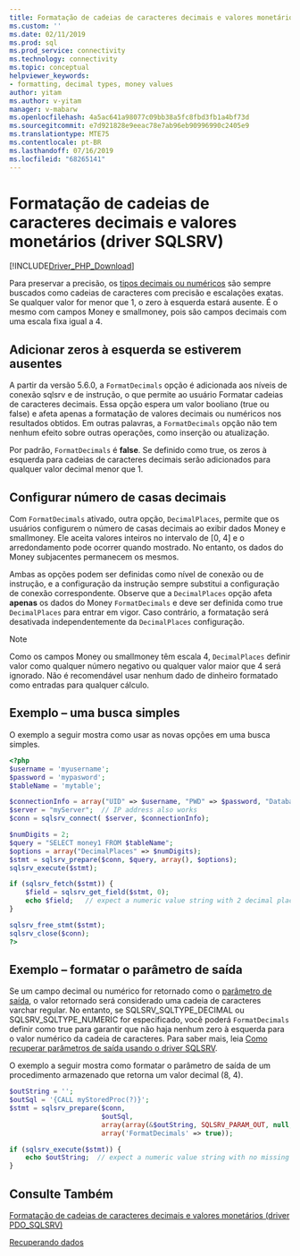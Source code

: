 ```yaml
---
title: Formatação de cadeias de caracteres decimais e valores monetários (driver SQLSRV) | Microsoft Docs
ms.custom: ''
ms.date: 02/11/2019
ms.prod: sql
ms.prod_service: connectivity
ms.technology: connectivity
ms.topic: conceptual
helpviewer_keywords:
- formatting, decimal types, money values
author: yitam
ms.author: v-yitam
manager: v-mabarw
ms.openlocfilehash: 4a5ac641a98077c09bb38a5fc8fbd3fb1a4bf73d
ms.sourcegitcommit: e7d921828e9eeac78e7ab96eb90996990c2405e9
ms.translationtype: MTE75
ms.contentlocale: pt-BR
ms.lasthandoff: 07/16/2019
ms.locfileid: "68265141"
---
```

# <a name="formatting-decimal-strings-and-money-values-sqlsrv-driver"></a>Formatação de cadeias de caracteres decimais e valores monetários (driver SQLSRV)
[!INCLUDE[Driver_PHP_Download](../../includes/driver_php_download.md)]

Para preservar a precisão, os [tipos decimais ou numéricos](https://docs.microsoft.com/sql/t-sql/data-types/decimal-and-numeric-transact-sql) são sempre buscados como cadeias de caracteres com precisão e escalações exatas. Se qualquer valor for menor que 1, o zero à esquerda estará ausente. É o mesmo com campos Money e smallmoney, pois são campos decimais com uma escala fixa igual a 4.

## <a name="add-leading-zeroes-if-missing"></a>Adicionar zeros à esquerda se estiverem ausentes
A partir da versão 5.6.0, a `FormatDecimals` opção é adicionada aos níveis de conexão sqlsrv e de instrução, o que permite ao usuário Formatar cadeias de caracteres decimais. Essa opção espera um valor booliano (true ou false) e afeta apenas a formatação de valores decimais ou numéricos nos resultados obtidos. Em outras palavras, a `FormatDecimals` opção não tem nenhum efeito sobre outras operações, como inserção ou atualização.

Por padrão, `FormatDecimals` é **false**. Se definido como true, os zeros à esquerda para cadeias de caracteres decimais serão adicionados para qualquer valor decimal menor que 1.

## <a name="configure-number-of-decimal-places"></a>Configurar número de casas decimais
Com `FormatDecimals` ativado, outra opção, `DecimalPlaces`, permite que os usuários configurem o número de casas decimais ao exibir dados Money e smallmoney. Ele aceita valores inteiros no intervalo de [0, 4] e o arredondamento pode ocorrer quando mostrado. No entanto, os dados do Money subjacentes permanecem os mesmos.

Ambas as opções podem ser definidas como nível de conexão ou de instrução, e a configuração da instrução sempre substitui a configuração de conexão correspondente. Observe que a `DecimalPlaces` opção afeta **apenas** os dados do Money `FormatDecimals` e deve ser definida como true `DecimalPlaces` para entrar em vigor. Caso contrário, a formatação será desativada independentemente da `DecimalPlaces` configuração.

> [!NOTE]
> Como os campos Money ou smallmoney têm escala 4, `DecimalPlaces` definir valor como qualquer número negativo ou qualquer valor maior que 4 será ignorado. Não é recomendável usar nenhum dado de dinheiro formatado como entradas para qualquer cálculo.

## <a name="example---a-simple-fetch"></a>Exemplo – uma busca simples
O exemplo a seguir mostra como usar as novas opções em uma busca simples.

```php
<?php
$username = 'myusername';
$password = 'mypasword';
$tableName = 'mytable';

$connectionInfo = array("UID" => $username, "PWD" => $password, "Database" => "myDB", "FormatDecimals" => true);  
$server = "myServer";  // IP address also works
$conn = sqlsrv_connect( $server, $connectionInfo);  

$numDigits = 2;
$query = "SELECT money1 FROM $tableName";
$options = array("DecimalPlaces" => $numDigits);
$stmt = sqlsrv_prepare($conn, $query, array(), $options);
sqlsrv_execute($stmt);

if (sqlsrv_fetch($stmt)) {
    $field = sqlsrv_get_field($stmt, 0);  
    echo $field;   // expect a numeric value string with 2 decimal places
}

sqlsrv_free_stmt($stmt);
sqlsrv_close($conn);
?>
```

## <a name="example---format-the-output-parameter"></a>Exemplo – formatar o parâmetro de saída
Se um campo decimal ou numérico for retornado como o [parâmetro de saída](../../connect/php/how-to-retrieve-output-parameters-using-the-sqlsrv-driver.md), o valor retornado será considerado uma cadeia de caracteres varchar regular. No entanto, se SQLSRV_SQLTYPE_DECIMAL ou SQLSRV_SQLTYPE_NUMERIC for especificado, você poderá `FormatDecimals` definir como true para garantir que não haja nenhum zero à esquerda para o valor numérico da cadeia de caracteres. Para saber mais, leia [Como recuperar parâmetros de saída usando o driver SQLSRV](../..//connect/php/how-to-retrieve-output-parameters-using-the-sqlsrv-driver.md).

O exemplo a seguir mostra como formatar o parâmetro de saída de um procedimento armazenado que retorna um valor decimal (8, 4).

```php
$outString = '';
$outSql = '{CALL myStoredProc(?)}';
$stmt = sqlsrv_prepare($conn, 
                       $outSql, 
                       array(array(&$outString, SQLSRV_PARAM_OUT, null, SQLSRV_SQLTYPE_DECIMAL(8, 4))),
                       array('FormatDecimals' => true));

if (sqlsrv_execute($stmt)) {
    echo $outString;  // expect a numeric value string with no missing leading zero
}
```

## <a name="see-also"></a>Consulte Também
[Formatação de cadeias de caracteres decimais e valores monetários (driver PDO_SQLSRV)](../../connect/php/formatting-decimals-pdo-sqlsrv-driver.md)

[Recuperando dados](../../connect/php/retrieving-data.md)
